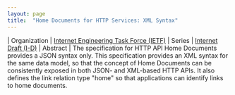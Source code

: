 ```yaml
---
layout: page
title:  "Home Documents for HTTP Services: XML Syntax"
---
```


| Organization | [Internet Engineering Task Force (IETF)](..)
| Series | [Internet Draft (I-D)](..)
| Abstract | The specification for HTTP API Home Documents provides a JSON syntax only. This specification provides an XML syntax for the same data model, so that the concept of Home Documents can be consistently exposed in both JSON- and XML-based HTTP APIs. It also defines the link relation type "home" so that applications can identify links to home documents.